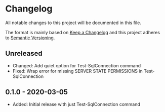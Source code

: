 # Changelog

All notable changes to this project will be documented in this file.

The format is mainly based on [Keep a Changelog](http://keepachangelog.com/)
and this project adheres to [Semantic Versioning](http://semver.org/).

## Unreleased

* Changed: Add quiet option for Test-SqlConnection command
* Fixed: Wrap error for missing SERVER STATE PERMISSIONS in Test-SqlConnection

## 0.1.0 - 2020-03-05

* Added: Initial release with just Test-SqlConnection command
